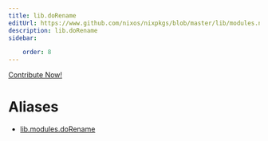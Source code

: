 ```yaml
---
title: lib.doRename
editUrl: https://www.github.com/nixos/nixpkgs/blob/master/lib/modules.nix#L1285C14
description: lib.doRename
sidebar:

    order: 8
---
```


<a href="https://www.github.com/nixos/nixpkgs/blob/master/lib/modules.nix#L1285C14">Contribute Now!</a>


# Aliases

- [lib.modules.doRename](/nix-doc-comments/reference/lib/modules/lib-modules-doRename)


